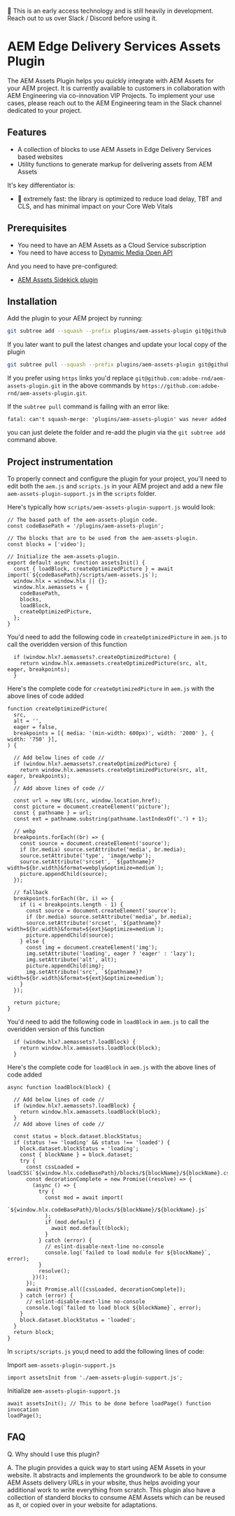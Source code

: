 :construction: This is an early access technology and is still heavily in development. Reach out to us over Slack / Discord before using it.

# AEM Edge Delivery Services Assets Plugin
The AEM Assets Plugin helps you quickly integrate with AEM Assets for your AEM project. It is currently available to customers in collaboration with AEM Engineering via co-innovation VIP Projects. To implement your use cases, please reach out to the AEM Engineering team in the Slack channel dedicated to your project.

## Features
- A collection of blocks to use AEM Assets in Edge Delivery Services based websites
- Utility functions to generate markup for delivering assets from AEM Assets

It's key differentiator is:
- 🚀 extremely fast: the library is optimized to reduce load delay, TBT and CLS, and has minimal impact on your Core Web Vitals

## Prerequisites
- You need to have an AEM Assets as a Cloud Service subscription
- You need to have access to [Dynamic Media Open API](https://experienceleague.adobe.com/en/docs/experience-manager-cloud-service/content/assets/dynamicmedia/dynamic-media-open-apis/dynamic-media-open-apis-overview)

And you need to have pre-configured:
- [AEM Assets Sidekick plugin](https://www.aem.live/docs/aem-assets-sidekick-plugin)

## Installation

Add the plugin to your AEM project by running:
```sh
git subtree add --squash --prefix plugins/aem-assets-plugin git@github.com:adobe-rnd/aem-assets-plugin.git main
```

If you later want to pull the latest changes and update your local copy of the plugin
```sh
git subtree pull --squash --prefix plugins/aem-assets-plugin git@github.com:adobe-rnd/aem-assets-plugin.git main
```

If you prefer using `https` links you'd replace `git@github.com:adobe-rnd/aem-assets-plugin.git` in the above commands by `https://github.com:adobe-rnd/aem-assets-plugin.git`.

If the `subtree pull` command is failing with an error like:
```
fatal: can't squash-merge: 'plugins/aem-assets-plugin' was never added
```
you can just delete the folder and re-add the plugin via the `git subtree add` command above.

## Project instrumentation

To properly connect and configure the plugin for your project, you'll need to edit both the `aem.js` and `scripts.js` in your AEM project and add a new file `aem-assets-plugin-support.js` in the `scripts` folder.

Here's typically how `scripts/aem-assets-plugin-support.js` would look:

```
// The based path of the aem-assets-plugin code.
const codeBasePath = '/plugins/aem-assets-plugin';

// The blocks that are to be used from the aem-assets-plugin.
const blocks = ['video'];

// Initialize the aem-assets-plugin.
export default async function assetsInit() {
  const { loadBlock, createOptimizedPicture } = await import(`${codeBasePath}/scripts/aem-assets.js`);
  window.hlx = window.hlx || {};
  window.hlx.aemassets = {
    codeBasePath,
    blocks,
    loadBlock,
    createOptimizedPicture,
  };
}
```

You'd need to add the following code in `createOptimizedPicture` in `aem.js` to call the overidden version of this function
```
  if (window.hlx?.aemassets?.createOptimizedPicture) {
    return window.hlx.aemassets.createOptimizedPicture(src, alt, eager, breakpoints);
  }
```

Here's the complete code for `createOptimizedPicture` in `aem.js` with the above lines of code added
```
function createOptimizedPicture(
  src,
  alt = '',
  eager = false,
  breakpoints = [{ media: '(min-width: 600px)', width: '2000' }, { width: '750' }],
) {

  // Add below lines of code //
  if (window.hlx?.aemassets?.createOptimizedPicture) {
    return window.hlx.aemassets.createOptimizedPicture(src, alt, eager, breakpoints);
  }
  // Add above lines of code //

  const url = new URL(src, window.location.href);
  const picture = document.createElement('picture');
  const { pathname } = url;
  const ext = pathname.substring(pathname.lastIndexOf('.') + 1);

  // webp
  breakpoints.forEach((br) => {
    const source = document.createElement('source');
    if (br.media) source.setAttribute('media', br.media);
    source.setAttribute('type', 'image/webp');
    source.setAttribute('srcset', `${pathname}?width=${br.width}&format=webply&optimize=medium`);
    picture.appendChild(source);
  });

  // fallback
  breakpoints.forEach((br, i) => {
    if (i < breakpoints.length - 1) {
      const source = document.createElement('source');
      if (br.media) source.setAttribute('media', br.media);
      source.setAttribute('srcset', `${pathname}?width=${br.width}&format=${ext}&optimize=medium`);
      picture.appendChild(source);
    } else {
      const img = document.createElement('img');
      img.setAttribute('loading', eager ? 'eager' : 'lazy');
      img.setAttribute('alt', alt);
      picture.appendChild(img);
      img.setAttribute('src', `${pathname}?width=${br.width}&format=${ext}&optimize=medium`);
    }
  });

  return picture;
}
```

You'd need to add the following code in `loadBlock` in `aem.js` to call the overidden version of this function
```
  if (window.hlx?.aemassets?.loadBlock) {
    return window.hlx.aemassets.loadBlock(block);
  }
```

Here's the complete code for `loadBlock` in `aem.js` with the above lines of code added
```
async function loadBlock(block) {

  // Add below lines of code //
  if (window.hlx?.aemassets?.loadBlock) {
    return window.hlx.aemassets.loadBlock(block);
  }
  // Add above lines of code //

  const status = block.dataset.blockStatus;
  if (status !== 'loading' && status !== 'loaded') {
    block.dataset.blockStatus = 'loading';
    const { blockName } = block.dataset;
    try {
      const cssLoaded = loadCSS(`${window.hlx.codeBasePath}/blocks/${blockName}/${blockName}.css`);
      const decorationComplete = new Promise((resolve) => {
        (async () => {
          try {
            const mod = await import(
              `${window.hlx.codeBasePath}/blocks/${blockName}/${blockName}.js`
            );
            if (mod.default) {
              await mod.default(block);
            }
          } catch (error) {
            // eslint-disable-next-line no-console
            console.log(`failed to load module for ${blockName}`, error);
          }
          resolve();
        })();
      });
      await Promise.all([cssLoaded, decorationComplete]);
    } catch (error) {
      // eslint-disable-next-line no-console
      console.log(`failed to load block ${blockName}`, error);
    }
    block.dataset.blockStatus = 'loaded';
  }
  return block;
}
```

In `scripts/scripts.js` you;d need to add the following lines of code:

Import `aem-assets-plugin-support.js`
```
import assetsInit from './aem-assets-plugin-support.js';
```

Initialize `aem-assets-plugin-support.js`
```
await assetsInit(); // This to be done before loadPage() function invocation
loadPage();
```

## FAQ

Q. Why should I use this plugin?

A. The plugin provides a quick way to start using AEM Assets in your website. It abstracts and implements the groundwork to be able to consume AEM Assets delivery URLs in your wbsite, thus helps avoiding your additional work to write everything from scratch.
This plugin also have a collection of standerd blocks to consume AEM Assets which can be reused as it, or copied over in your website for adaptations.